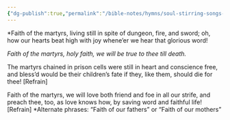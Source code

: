 ```yaml
---
{"dg-publish":true,"permalink":"/bible-notes/hymns/soul-stirring-songs-and-hymns/faith-of-our-fathers/","title":"Faith of Our Fathers","created":"","updated":""}
---
```



*Faith of the martyrs, living still
in spite of dungeon, fire, and sword;
oh, how our hearts beat high with joy
whene’er we hear that glorious word!

*Faith of the martyrs, holy faith,
we will be true to thee till death.*

The martyrs chained in prison cells
were still in heart and conscience free,
and bless’d would be their children’s fate
if they, like them, should die for thee! [Refrain]

Faith of the martyrs, we will love
both friend and foe in all our strife,
and preach thee, too, as love knows how,
by saving word and faithful life! [Refrain]
*Alternate phrases: “Faith of our fathers” or “Faith of our mothers”